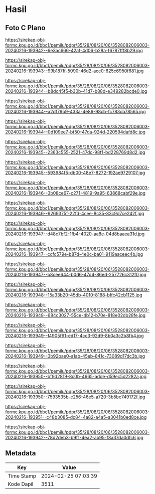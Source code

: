 # Hasil

## Foto C Plano

https://sirekap-obj-formc.kpu.go.id/bbc1/pemilu/pdpr/35/28/08/20/06/3528082006003-20240216-193942--6e3ac666-42af-4d06-b28a-f6787fff8b29.jpg

https://sirekap-obj-formc.kpu.go.id/bbc1/pemilu/pdpr/35/28/08/20/06/3528082006003-20240216-193943--99b187ff-5090-46d2-acc0-625c6950f681.jpg

https://sirekap-obj-formc.kpu.go.id/bbc1/pemilu/pdpr/35/28/08/20/06/3528082006003-20240216-193944--b8dc45f5-b30b-41d7-b88d-e349282bcde0.jpg

https://sirekap-obj-formc.kpu.go.id/bbc1/pemilu/pdpr/35/28/08/20/06/3528082006003-20240216-193944--a2df79b9-433a-4e89-98cb-fc783da78565.jpg

https://sirekap-obj-formc.kpu.go.id/bbc1/pemilu/pdpr/35/28/08/20/06/3528082006003-20240216-193944--0d109ee7-bf50-47da-924d-220594dafd8c.jpg

https://sirekap-obj-formc.kpu.go.id/bbc1/pemilu/pdpr/35/28/08/20/06/3528082006003-20240216-193945--2363c555-2521-47dc-98f1-bd228769d8d2.jpg

https://sirekap-obj-formc.kpu.go.id/bbc1/pemilu/pdpr/35/28/08/20/06/3528082006003-20240216-193945--593984f5-db00-48e7-8272-192ae9729107.jpg

https://sirekap-obj-formc.kpu.go.id/bbc1/pemilu/pdpr/35/28/08/20/06/3528082006003-20240216-193946--3b08ce67-c271-4819-9a95-63868cabf29e.jpg

https://sirekap-obj-formc.kpu.go.id/bbc1/pemilu/pdpr/35/28/08/20/06/3528082006003-20240216-193946--9269375f-22fd-4cee-8c35-83c9d7ce242f.jpg

https://sirekap-obj-formc.kpu.go.id/bbc1/pemilu/pdpr/35/28/08/20/06/3528082006003-20240216-193947--d48c7bf2-1fb4-4020-aa8e-04d8baaea31d.jpg

https://sirekap-obj-formc.kpu.go.id/bbc1/pemilu/pdpr/35/28/08/20/06/3528082006003-20240216-193947--ccfc579e-b87d-4e0c-ba01-9119aaceec4b.jpg

https://sirekap-obj-formc.kpu.go.id/bbc1/pemilu/pdpr/35/28/08/20/06/3528082006003-20240216-193947--b8cee644-b0d6-47d4-86ed-257726c312f0.jpg

https://sirekap-obj-formc.kpu.go.id/bbc1/pemilu/pdpr/35/28/08/20/06/3528082006003-20240216-193948--15a33b20-45db-4010-8188-bffc42cb1125.jpg

https://sirekap-obj-formc.kpu.go.id/bbc1/pemilu/pdpr/35/28/08/20/06/3528082006003-20240216-193948--684c3027-55ce-4b12-b70e-818e02db28fe.jpg

https://sirekap-obj-formc.kpu.go.id/bbc1/pemilu/pdpr/35/28/08/20/06/3528082006003-20240216-193949--f4905f61-ed17-4cc3-92d9-8b0a3c2b8fb4.jpg

https://sirekap-obj-formc.kpu.go.id/bbc1/pemilu/pdpr/35/28/08/20/06/3528082006003-20240216-193949--3b92bae0-a1ab-45eb-841c-73089d17dc3b.jpg

https://sirekap-obj-formc.kpu.go.id/bbc1/pemilu/pdpr/35/28/08/20/06/3528082006003-20240216-193950--bf9d2819-8c0b-4665-adde-d59ec5d2282a.jpg

https://sirekap-obj-formc.kpu.go.id/bbc1/pemilu/pdpr/35/28/08/20/06/3528082006003-20240216-193950--7593535b-c256-46e5-a720-3b5bc749172f.jpg

https://sirekap-obj-formc.kpu.go.id/bbc1/pemilu/pdpr/35/28/08/20/06/3528082006003-20240216-193951--c48b3085-dc84-4a82-a4a5-a3041b0ed8ce.jpg

https://sirekap-obj-formc.kpu.go.id/bbc1/pemilu/pdpr/35/28/08/20/06/3528082006003-20240216-193942--78d2deb3-b9f1-4ea2-ab95-f8a37da0dfc6.jpg


## Metadata

| Key        | Value               |
| ---------- | ------------------- |
| Time Stamp | 2024-02-25 07:03:39 |
| Kode Dapil | 3511                |



